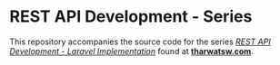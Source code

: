 # REST API Development - Series

This repository accompanies the source code for the series [*REST API Development - Laravel Implementation*](https://tharwatsw.com/articles/rest-api-development-laravel-implementation-laravel-passport) found at [**tharwatsw.com**](https://tharwatsw.com).
